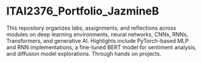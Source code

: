 # ITAI2376_Portfolio_JazmineB
This repository organizes labs, assignments, and reflections across modules on deep learning environments, neural networks, CNNs, RNNs, Transformers, and generative AI. Highlights include PyTorch-based MLP and RNN implementations, a fine-tuned BERT model for sentiment analysis, and diffusion model explorations. Through hands on projects. 
